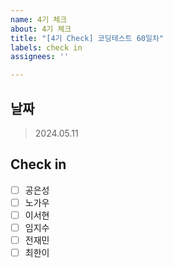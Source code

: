 ```yaml
---
name: 4기 체크
about: 4기 체크
title: "[4기 Check] 코딩테스트 60일차"
labels: check in
assignees: ''

---
```


## 날짜
 > 2024.05.11

## Check in
 - [ ] 공은성
 - [ ] 노가우
 - [ ] 이서현
 - [ ] 임지수
 - [ ] 전재민
 - [ ] 최한이
